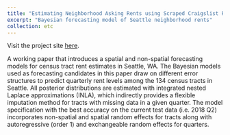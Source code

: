 ```yaml
---
title: "Estimating Neighborhood Asking Rents using Scraped Craigslist Rental Listings"
excerpt: "Bayesian forecasting model of Seattle neighborhood rents"
collection: etc
---
```


Visit the project site [here](http://hesscl.com/smooth-sea).

A working paper that introduces a spatial and non-spatial forecasting models for census tract rent estimates in Seattle, WA. The Bayesian models used as forecasting candidates in this paper draw on different error structures to predict quarterly rent levels among the 134 census tracts in Seattle. All posterior distributions are estimated with integrated nested Laplace approximations (INLA), which indirectly provides a flexible imputation method for tracts with missing data in a given quarter. The model specification with the best accuracy on the current test data (i.e. 2018 Q2) incorporates non-spatial and spatial random effects for tracts along with autoregressive (order 1) and exchangeable random effects for quarters.
